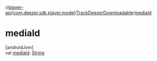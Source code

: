 //[player-api](../../../index.md)/[com.deezer.sdk.player.model](../index.md)/[TrackDeezerDownloadable](index.md)/[mediaId](media-id.md)

# mediaId

[androidJvm]\
val [mediaId](media-id.md): [String](https://kotlinlang.org/api/latest/jvm/stdlib/kotlin/-string/index.html)
